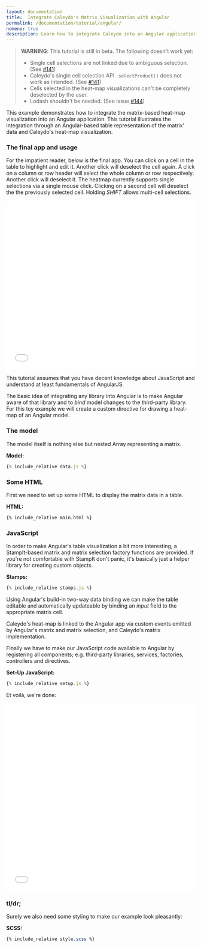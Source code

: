 ```yaml
---
layout: documentation
title:  Integrate Caleydo's Matrix Visualization with Angular
permalink: /documentation/tutorial/angular/
nomenu: true
description: Learn how to integrate Caleydo into an Angular application.
---
```


> **WARNING**: This tutorial is still in beta. The following doesn't work yet:
>
> - Single cell selections are not linked due to ambiguous selection. (See [#141](https://github.com/Caleydo/caleydo_web_container/issues/141#issuecomment-187878355))
> - Caleydo's single cell selection API `.selectProduct()` does not work as intended. (See [#141](https://github.com/Caleydo/caleydo_web_container/issues/141#issuecomment-187409616))
> - Cells selected in the heat-map visualizations can't be completely deselected by the user.
> - Lodash shouldn't be needed. (See issue [#144](https://github.com/Caleydo/caleydo_web_container/issues/144))

This example demonstrates how to integrate the matrix-based heat-map visualization into an Angular application. This tutorial illustrates the integration through an Angular-based table representation of the matrix' data and Caleydo's heat-map visualization.

### The final app and usage

For the impatient reader, below is the final app. You can click on a cell in the table to highlight and edit it. Another click will deselect the cell again. A click on a column or row header will select the whole column or row respectively. Another click will deselect it. The heatmap currently supports single selections via a single mouse click. Clicking on a second cell will deselect the the previously selected cell. Holding _SHIFT_ allows multi-cell selections.
<iframe
    width='100%'
    height='450'
    src='//jsfiddle.net/flek/0t89d0n4/embedded/result/'
    allowfullscreen='allowfullscreen'
    frameborder='0'>
</iframe>

This tutorial assumes that you have decent knowledge about JavaScript and understand at least fundamentals of AngularJS.

The basic idea of integrating any library into Angular is to make Angular aware of that library and to _bind_ model changes to the third-party library. For this toy example we will create a custom directive for drawing a heat-map of an Angular model.

### The model

The model itself is nothing else but nested Array representing a matrix.

**Model:**

```javascript
{% include_relative data.js %}
```

### Some HTML

First we need to set up some HTML to display the matrix data in a table.

**HTML:**

```html
{% include_relative main.html %}
```

### JavaScript

In order to make Angular's table visualization a bit more interesting, a StampIt-based matrix and matrix selection factory functions are provided. If you're not comfortable with StampIt don't panic, it's basically just a helper library for creating custom objects.

**Stamps:**

```javascript
{% include_relative stamps.js %}
```

Using Angular's build-in two-way data binding we can make the table editable and automatically updateable by binding an _input_ field to the appropriate matrix cell.

Caleydo's heat-map is linked to the Angular app via custom events emitted by Angular's matrix and matrix selection, and Caleydo's matrix implementation.

Finally we have to make our JavaScript code available to Angular by registering all components; e.g. third-party libraries, services, factories, controllers and directives.

**Set-Up JavaScript:**

```javascript
{% include_relative setup.js %}
```

Et voilà, we're done:

<iframe
    width='100%'
    height='500'
    src='//jsfiddle.net/flek/0t89d0n4/embedded/result,js,css,html/'
    allowfullscreen='allowfullscreen'
    frameborder='0'>
</iframe>

### tl/dr;

Surely we also need some styling to make our example look pleasantly:

**SCSS:**

```scss
{% include_relative style.scss %}
```